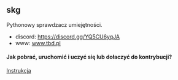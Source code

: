 ## skg

Pythonowy sprawdzacz umiejętności.



- discord: https://discord.gg/YQ5CU6yqJA
- www: www.tbd.pl


#### Jak pobrać, uruchomić i uczyć się lub dołaczyć do kontrybucji?

[Instrukcja](https://github.com/ZPXD/zajecia_programowania_xd/blob/main/przydatne/projekty.md)
